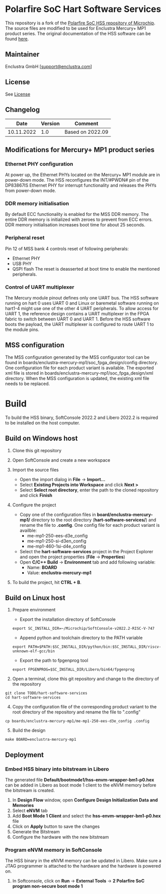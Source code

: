 # Polarfire SoC Hart Software Services

This repository is a fork of the [Polarfire SoC HSS repository of Microchip](https://github.com/polarfire-soc/hart-software-services). The source files are modified to be used for Enclustra Mercury+ MP1 product series. The original documentation of the HSS software can be found [here](https://github.com/polarfire-soc/hart-software-services/blob/master/README.md).

## Maintainer 

Enclustra GmbH [[support@enclustra.com](mailto:support@enclustra.com)]

## License

See [License](LICENSE.md)

## Changelog

| Date       | Version | Comment           |
|------------|---------|-------------------|
| 10.11.2022 | 1.0     | Based on 2022.09  |

## Modifications for Mercury+ MP1 product series

### Ethernet PHY configuration

At power up, the Ethernet PHYs located on the Mercury+ MP1 module are in power-down mode. The HSS reconfigures the INT/#PWDN# pin of the DP83867IS Ethernet PHY for interrupt functionality and releases the PHYs from power-down mode. 

### DDR memory initialisation

By default ECC functionality is enabled for the MSS DDR memory. The entire DDR memory is initialized with zeroes to prevent from ECC errors. DDR memory initialisation increases boot time for about 25 seconds.

### Peripheral reset

Pin 12 of MSS bank 4 controls reset of following peripherals:
- Ethernet PHY
- USB PHY
- QSPI flash
The reset is deasserted at boot time to enable the mentioned peripherals.

### Control of UART multiplexer

The Mercury module pinout defines only one UART bus. The HSS software running on hart 0 uses UART 0 and Linux or baremetal software running on hart1-4 might use one of the other 4 UART peripherals. To allow access for UART 1, the reference design contains a UART multiplexer in the FPGA fabric to switch between UART 0 and UART 1. Before the HSS software boots the payload, the UART multiplexer is configured to route UART 1 to the module pins.

## MSS configuration

The MSS configuration generated by the MSS configurator tool can be found in boards/enclustra-mercury-mp1/soc_fpga_design/config directory. One configuration file for each product variant is available. The exported xml file is stored in boards/enclustra-mercury-mp1/soc_fpga_design/xml directory. When the MSS configuration is updated, the existing xml file needs to be replaced.

# Build

To build the HSS binary, SoftConsole 2022.2 and Libero 2022.2 is required to be installed on the host computer.

## Build on Windows host

1. Clone this git repository

2. Open SoftConsole and create a new workspace

3. Import the source files

    - Open the import dialog in **File** -> **Import...**
    - Select **Existing Projects into Workspace** and click **Next >**
    - Select **Select root directory**, enter the path to the cloned repository and click **Finish**

5. Configure the project

    - Copy one of the configuration files in **board/enclustra-mercury-mp1/** directory to the root directory (**hart-software-services/**) and rename the file to **.config**. One config file for each product variant is availble:
        - me-mp1-250-ees-d3e_config
        - me-mp1-250-si-d3en_config
        - me-mp1-460-1si-d4e_config
    - Select the **hart-software-services** project in the Project Explorer and open the project properties (**File** -> **Properties**)
    - Open **C/C++ Build** -> **Environment** tab and add following variable:
        - Name: **BOARD**
        - Value: **enclustra-mercury-mp1**

6. To build the project, hit **CTRL + B**.

## Build on Linux host

1. Prepare environment

    - Export the installation directory of SoftConsole
    ```
    export SC_INSTALL_DIR=~/Microchip/SoftConsole-v2022.2-RISC-V-747
    ```
    - Append python and toolchain directory to the PATH variable
    ```
    export PATH=$PATH:$SC_INSTALL_DIR/python/bin:$SC_INSTALL_DIR/riscv-unknown-elf-gcc/bin
    ```
    - Export the path to fpgenprog tool
    ```
    export FPGENPROG=$SC_INSTALL_DIR/Libero/bin64/fpgenprog
    ```

3. Open a terminal, clone this git repository and change to the directory of the repository

```
git clone TODO/hart-software-services
cd hart-software-services
```

4. Copy the configuration file of the corresponding product variant to the root directory of the repository and rename the file to ".config"

```
cp boards/enclustra-mercury-mp1/me-mp1-250-ees-d3e_config .config
```

5. Build the design

```
make BOARD=enclustra-mercury-mp1
```

## Deployment

### Embed HSS binary into bitstream in Libero

The generated file **Default/bootmode1/hss-envm-wrapper-bm1-p0.hex** can be added in Libero as boot mode 1 client to the eNVM memory before the bitstream is created.

1. In **Design Flow** window, open **Configure Design Initialization Data and Memories**
2. Select **eNVM** tab
3. Add **Boot Mode 1 Client** and select the **hss-envm-wrapper-bm1-p0.hex** file
4. Click on **Apply** button to save the changes
5. Generate the Bitstream
6. Configure the hardware with the new bitstream

### Program eNVM memory in SoftConsole

The HSS binary in the eNVM memory can be updated in Libero. Make sure a JTAG programmer is attached to the hardware and the hardware is powered on. 

1. In Softconsole, click on **Run** -> **External Tools** -> **2 Polarfire SoC program non-secure boot mode 1**